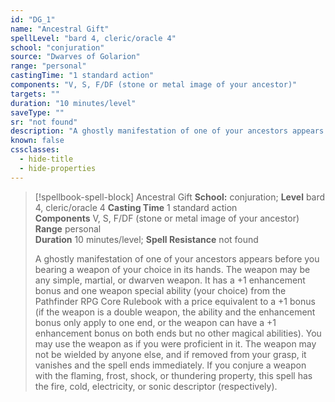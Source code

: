 ```yaml
---
id: "DG_1"
name: "Ancestral Gift"
spellLevel: "bard 4, cleric/oracle 4"
school: "conjuration"
source: "Dwarves of Golarion"
range: "personal"
castingTime: "1 standard action"
components: "V, S, F/DF (stone or metal image of your ancestor)"
targets: ""
duration: "10 minutes/level"
saveType: ""
sr: "not found"
description: "A ghostly manifestation of one of your ancestors appears before you bearing a weapon of your choice in its hands. The weapon may be any simple, martial, or dwarven weapon. It has a +1 enhancement bonus and one weapon special ability (your choice) from the Pathfinder RPG Core Rulebook with a price equivalent to a +1 bonus (if the weapon is a double weapon, the ability and the enhancement bonus only apply to one end, or the weapon can have a +1 enhancement bonus on both ends but no other magical abilities).  You may use the weapon as if you were proficient in it. The weapon may not be wielded by anyone else, and if removed from your grasp, it vanishes and the spell ends immediately.  If you conjure a weapon with the flaming, frost, shock, or thundering property, this spell has the fire, cold, electricity, or sonic descriptor (respectively)."
known: false
cssclasses:
  - hide-title
  - hide-properties
---
```


> [!spellbook-spell-block] Ancestral Gift
> **School:** conjuration; **Level** bard 4, cleric/oracle 4
> **Casting Time** 1 standard action  
> **Components** V, S, F/DF (stone or metal image of your ancestor)  
> **Range** personal  
> **Duration** 10 minutes/level; **Spell Resistance** not found
> 
> A ghostly manifestation of one of your ancestors appears before you bearing a weapon of your choice in its hands. The weapon may be any simple, martial, or dwarven weapon. It has a +1 enhancement bonus and one weapon special ability (your choice) from the Pathfinder RPG Core Rulebook with a price equivalent to a +1 bonus (if the weapon is a double weapon, the ability and the enhancement bonus only apply to one end, or the weapon can have a +1 enhancement bonus on both ends but no other magical abilities).  You may use the weapon as if you were proficient in it. The weapon may not be wielded by anyone else, and if removed from your grasp, it vanishes and the spell ends immediately.  If you conjure a weapon with the flaming, frost, shock, or thundering property, this spell has the fire, cold, electricity, or sonic descriptor (respectively).